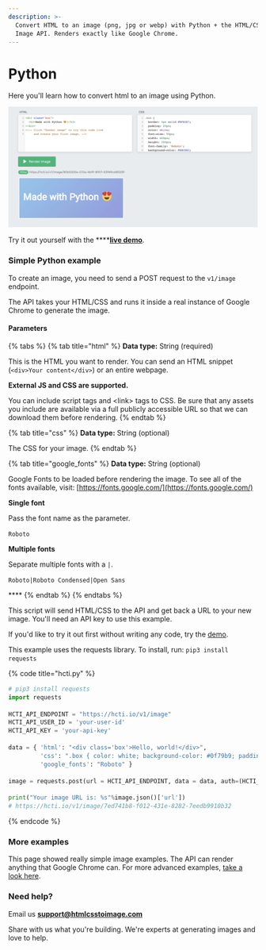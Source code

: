 ```yaml
---
description: >-
  Convert HTML to an image (png, jpg or webp) with Python + the HTML/CSS to
  Image API. Renders exactly like Google Chrome.
---
```


# Python

Here you'll learn how to convert html to an image using Python.

![HTML to Image with Python](../.gitbook/assets/image%20%2818%29.png)

Try it out yourself with the ****[**live demo**](https://htmlcsstoimage.com/#demo).

### Simple Python example

To create an image, you need to send a POST request to the  `v1/image` endpoint. 

The API takes your HTML/CSS and runs it inside a real instance of Google Chrome to generate the image.

#### Parameters

{% tabs %}
{% tab title="html" %}
**Data type:** String \(required\)

This is the HTML you want to render. You can send an HTML snippet \(`<div>Your content</div>`\) or an entire webpage.

**External JS and CSS are supported.** 

You can include script tags and &lt;link&gt; tags to CSS. Be sure that any assets you include are available via a full publicly accessible URL so that we can download them before rendering.
{% endtab %}

{% tab title="css" %}
**Data type:** String \(optional\)

The CSS for your image.
{% endtab %}

{% tab title="google\_fonts" %}
**Data type:** String \(optional\)

Google Fonts to be loaded before rendering the image. To see all of the fonts available, visit: [https://fonts.google.com/](https://fonts.google.com/)

**Single font**

Pass the font name as the parameter.

`Roboto`

**Multiple fonts**

Separate multiple fonts with a `|`.

`Roboto|Roboto Condensed|Open Sans`

\*\*\*\*
{% endtab %}
{% endtabs %}

This script will send HTML/CSS to the API and get back a URL to your new image. You'll need an API key to use this example.

If you'd like to try it out first without writing any code, try the [demo](https://htmlcsstoimage.com/#demo).

This example uses the requests library. To install, run: `pip3 install requests`

{% code title="hcti.py" %}
```python
# pip3 install requests
import requests

HCTI_API_ENDPOINT = "https://hcti.io/v1/image"
HCTI_API_USER_ID = 'your-user-id'
HCTI_API_KEY = 'your-api-key'

data = { 'html': "<div class='box'>Hello, world!</div>",
         'css': ".box { color: white; background-color: #0f79b9; padding: 10px; font-family: Roboto }",
         'google_fonts': "Roboto" }

image = requests.post(url = HCTI_API_ENDPOINT, data = data, auth=(HCTI_API_USER_ID, HCTI_API_KEY))

print("Your image URL is: %s"%image.json()['url'])
# https://hcti.io/v1/image/7ed741b8-f012-431e-8282-7eedb9910b32
```
{% endcode %}

### More examples

This page showed really simple image examples. The API can render anything that Google Chrome can. For more advanced examples, [take a look here](../#examples).

### Need help?

Email us **support@htmlcsstoimage.com**

Share with us what you're building. We're experts at generating images and love to help.

